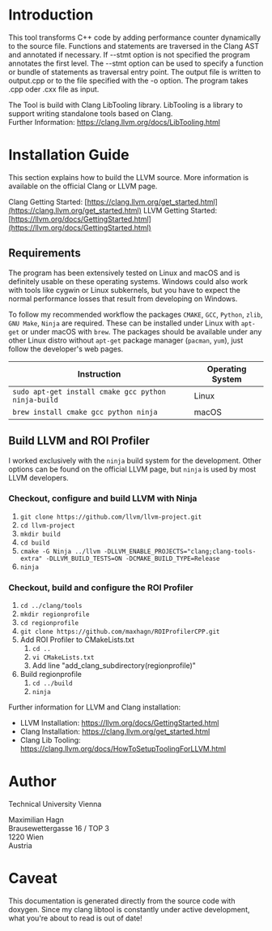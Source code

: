 # Introduction
This tool transforms C++ code by adding performance counter dynamically to the source file.
Functions and statements are traversed in the Clang AST and annotated if necessary. If 
--stmt option is not specified the program annotates the first level. The --stmt option can
be used to specify a function or bundle of statements as traversal entry point. 
The output file is written to output.cpp or to the file specified with the -o option.
The program takes .cpp oder .cxx file as input.

The Tool is build with Clang LibTooling library. LibTooling is a library to support writing standalone tools based on Clang. \
Further Information: https://clang.llvm.org/docs/LibTooling.html

# Installation Guide
This section explains how to build the LLVM source. More information is available on the official Clang or LLVM page.

Clang Getting Started: [https://clang.llvm.org/get_started.html](https://clang.llvm.org/get_started.html)
LLVM Getting Started: [https://llvm.org/docs/GettingStarted.html](https://llvm.org/docs/GettingStarted.html)


## Requirements
The program has been extensively tested on Linux and macOS and is definitely usable on these operating systems. Windows could also work with tools like cygwin or Linux subkernels, but you have to expect the normal performance losses that result from developing on Windows.

To follow my recommended workflow the packages `CMAKE`, `GCC`, `Python`, `zlib`, `GNU Make`, `Ninja` are required. These can be installed under Linux with `apt-get` or under macOS with `brew`. The packages should be available under any other Linux distro without `apt-get` package manager (`pacman`, `yum`), just follow the developer's web pages.

| Instruction                                                             | Operating System                   |
|-------------------------------------------------------------------------|------------------------------------|
| `sudo apt-get install cmake gcc python ninja-build`                     | Linux                              | 
| `brew install cmake gcc python ninja`                                   | macOS                              |

## Build LLVM and ROI Profiler

I worked exclusively with the `ninja` build system for the development. Other options can be found on the official LLVM page, but `ninja` is used by most LLVM developers.

###  Checkout, configure and build LLVM with Ninja
1. `git clone https://github.com/llvm/llvm-project.git`
2. `cd llvm-project`
3. `mkdir build`
4. `cd build`
5. `cmake -G Ninja ../llvm -DLLVM_ENABLE_PROJECTS="clang;clang-tools-extra" -DLLVM_BUILD_TESTS=ON -DCMAKE_BUILD_TYPE=Release`
6. `ninja`

### Checkout, build and configure the ROI Profiler
1. `cd ../clang/tools`
2. `mkdir regionprofile`
3. `cd regionprofile`
4. `git clone https://github.com/maxhagn/ROIProfilerCPP.git`
5. Add ROI Profiler to CMakeLists.txt
   1. `cd ..`
   2. `vi CMakeLists.txt`
   3. Add line "add_clang_subdirectory(regionprofile)"
6. Build regionprofile
   1. `cd ../build`
   2. `ninja`

Further information for LLVM and Clang installation:
* LLVM Installation: https://llvm.org/docs/GettingStarted.html
* Clang Installation: https://clang.llvm.org/get_started.html
* Clang Lib Tooling: https://clang.llvm.org/docs/HowToSetupToolingForLLVM.html

# Author
Technical University Vienna

Maximilian Hagn <br />
Brausewettergasse 16 / TOP 3 <br />
1220 Wien <br />
Austria

# Caveat
This documentation is generated directly from the source code with doxygen. Since my clang libtool is constantly under active development, what you're about to read is out of date!
